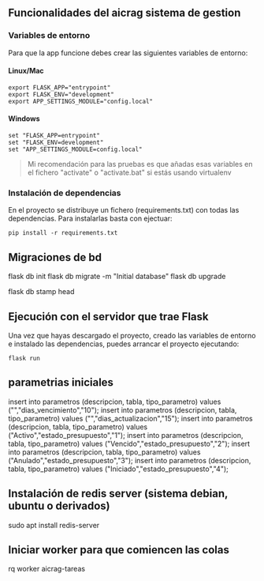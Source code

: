 
## Funcionalidades del aicrag sistema de gestion


### Variables de entorno

Para que la app funcione debes crear las siguientes variables de entorno:

#### Linux/Mac

    export FLASK_APP="entrypoint"
    export FLASK_ENV="development"
    export APP_SETTINGS_MODULE="config.local"

#### Windows

    set "FLASK_APP=entrypoint"
    set "FLASK_ENV=development"
    set "APP_SETTINGS_MODULE=config.local"
    
> Mi recomendación para las pruebas es que añadas esas variables en el fichero "activate" o "activate.bat"
> si estás usando virtualenv
 
### Instalación de dependencias

En el proyecto se distribuye un fichero (requirements.txt) con todas las dependencias. Para instalarlas
basta con ejectuar:

    pip install -r requirements.txt

## Migraciones de bd
flask db init
flask db migrate -m "Initial database"
flask db upgrade

flask db stamp head
## Ejecución con el servidor que trae Flask

Una vez que hayas descargado el proyecto, creado las variables de entorno e instalado las dependencias,
puedes arrancar el proyecto ejecutando:

    flask run


## parametrias iniciales
insert into parametros (descripcion, tabla, tipo_parametro) values ("","dias_vencimiento","10");
insert into parametros (descripcion, tabla, tipo_parametro) values ("","dias_actualizacion","15");
insert into parametros (descripcion, tabla, tipo_parametro) values ("Activo","estado_presupuesto","1");
insert into parametros (descripcion, tabla, tipo_parametro) values ("Vencido","estado_presupuesto","2");
insert into parametros (descripcion, tabla, tipo_parametro) values ("Anulado","estado_presupuesto","3");
insert into parametros (descripcion, tabla, tipo_parametro) values ("Iniciado","estado_presupuesto","4");

## Instalación de redis server (sistema debian, ubuntu o derivados)
sudo apt install redis-server 

## Iniciar worker para que comiencen las colas
rq worker aicrag-tareas
